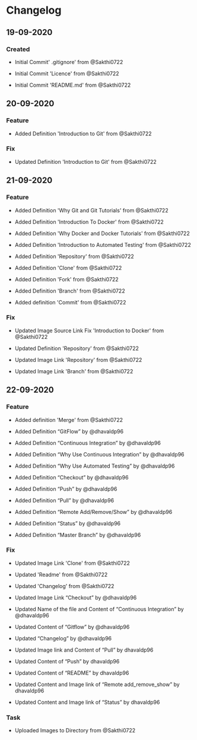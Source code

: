 # Changelog

## 19-09-2020

### Created

- Initial Commit' .gitignore' from @Sakthi0722

- Initial Commit 'Licence' from @Sakthi0722

- Initial Commit 'README.md' from @Sakthi0722

## 20-09-2020

### Feature

- Added Definition 'Introduction to Git' from @Sakthi0722

### Fix

- Updated Definition 'Introduction to Git' from @Sakthi0722

## 21-09-2020

### Feature

- Added Definition 'Why Git and Git Tutorials' from @Sakthi0722

- Added Definition 'Introduction To Docker' from @Sakthi0722

- Added Definition 'Why Docker and Docker Tutorials' from @Sakthi0722

- Added Definition 'Introduction to Automated Testing' from @Sakthi0722

- Added Definition 'Repository' from @Sakthi0722

- Added Definition 'Clone' from @Sakthi0722

- Added Definition 'Fork' from @Sakthi0722

- Added Definition 'Branch' from @Sakthi0722

- Added definition 'Commit' from @Sakthi0722

### Fix

- Updated Image Source Link Fix 'Introduction to Docker' from @Sakthi0722

- Updated Definition 'Repository' from @Sakthi0722

- Updated Image Link 'Repository' from @Sakthi0722

- Updated Image Link 'Branch' from @Sakthi0722

## 22-09-2020

### Feature

- Added definition 'Merge' from @Sakthi0722

- Added Definition “GitFlow” by @dhavaldp96
 
- Added Definition “Continuous Integration” by @dhavaldp96
 
- Added Definition “Why Use Continuous Integration” by @dhavaldp96
 
- Added Definition “Why Use Automated Testing” by @dhavaldp96
 
- Added Definition “Checkout” by @dhavaldp96
 
- Added Definition “Push” by @dhavaldp96
 
- Added Definition “Pull” by @dhavaldp96
 
- Added Definition “Remote Add/Remove/Show” by @dhavaldp96

- Added Definition “Status” by @dhavaldp96

- Added Definition “Master Branch” by @dhavaldp96
 

### Fix

- Updated Image Link 'Clone' from @Sakthi0722

- Updated 'Readme' from @Sakthi0722

- Updated 'Changelog' from @Sakthi0722

- Updated Image Link “Checkout” by @dhavaldp96

- Updated Name of the file and Content of “Continuous Integration” by @dhavaldp96

- Updated Content of “Gitflow” by @dhavaldp96

- Updated “Changelog” by @dhavaldp96

- Updated Image link and Content of “Pull” by dhavaldp96

- Updated Content of “Push” by dhavaldp96

- Updated Content of “README” by dhavaldp96

- Updated Content and Image link of “Remote add_remove_show” by dhavaldp96

- Updated Content and Image link of “Status” by dhavaldp96


### Task

- Uploaded Images to Directory from @Sakthi0722